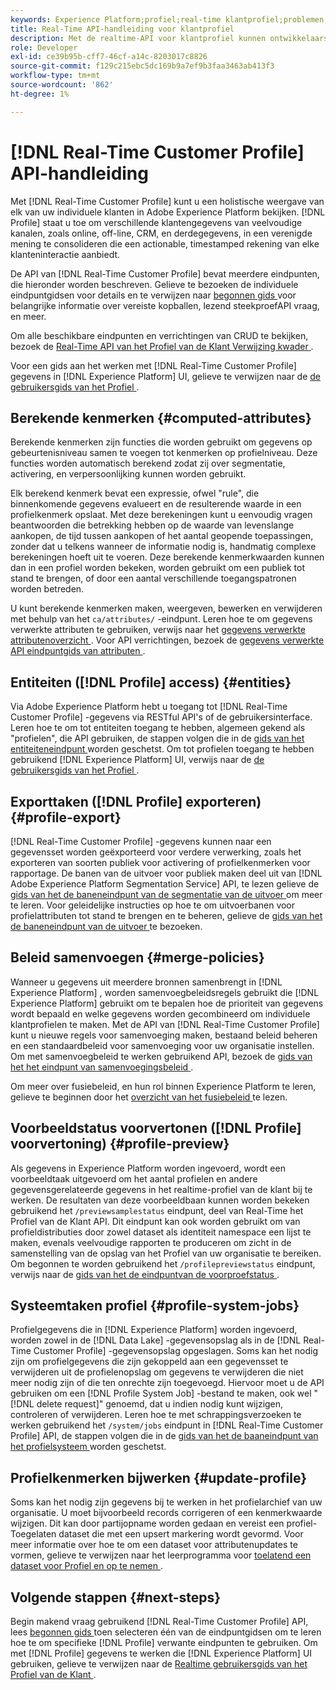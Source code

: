 ```yaml
---
keywords: Experience Platform;profiel;real-time klantprofiel;problemen;API;verenigd profiel;verenigd profiel;verenigd;Profiel;rtcp;inschakelen profiel;Profiel inschakelen
title: Real-Time API-handleiding voor klantprofiel
description: Met de realtime-API voor klantprofiel kunnen ontwikkelaars profielgegevens verkennen en ermee werken, waaronder weergaveprofielen, beleid voor samenvoegen maken en bijwerken, profielgegevens exporteren of samplen en profielgegevens verwijderen die niet langer vereist zijn of die door een fout zijn toegevoegd. Volg deze gids voor het uitvoeren van de belangrijkste bewerkingen met de API.
role: Developer
exl-id: ce39b95b-cff7-46cf-a14c-8203017c8826
source-git-commit: f129c215ebc5dc169b9a7ef9b3faa3463ab413f3
workflow-type: tm+mt
source-wordcount: '862'
ht-degree: 1%

---
```


# [!DNL Real-Time Customer Profile] API-handleiding

Met [!DNL Real-Time Customer Profile] kunt u een holistische weergave van elk van uw individuele klanten in Adobe Experience Platform bekijken. [!DNL Profile] staat u toe om verschillende klantengegevens van veelvoudige kanalen, zoals online, off-line, CRM, en derdegegevens, in een verenigde mening te consolideren die een actionable, timestamped rekening van elke klanteninteractie aanbiedt.

De API van [!DNL Real-Time Customer Profile] bevat meerdere eindpunten, die hieronder worden beschreven. Gelieve te bezoeken de individuele eindpuntgidsen voor details en te verwijzen naar [ begonnen gids ](getting-started.md) voor belangrijke informatie over vereiste kopballen, lezend steekproefAPI vraag, en meer.

Om alle beschikbare eindpunten en verrichtingen van CRUD te bekijken, bezoek de [ Real-Time API van het Profiel van de Klant Verwijzing kwader ](https://www.adobe.com/go/profile-apis-en).

Voor een gids aan het werken met [!DNL Real-Time Customer Profile] gegevens in [!DNL Experience Platform] UI, gelieve te verwijzen naar de [ de gebruikersgids van het Profiel ](../ui/user-guide.md).

## Berekende kenmerken {#computed-attributes}

Berekende kenmerken zijn functies die worden gebruikt om gegevens op gebeurtenisniveau samen te voegen tot kenmerken op profielniveau. Deze functies worden automatisch berekend zodat zij over segmentatie, activering, en verpersoonlijking kunnen worden gebruikt.

Elk berekend kenmerk bevat een expressie, ofwel &quot;rule&quot;, die binnenkomende gegevens evalueert en de resulterende waarde in een profielkenmerk opslaat. Met deze berekeningen kunt u eenvoudig vragen beantwoorden die betrekking hebben op de waarde van levenslange aankopen, de tijd tussen aankopen of het aantal geopende toepassingen, zonder dat u telkens wanneer de informatie nodig is, handmatig complexe berekeningen hoeft uit te voeren. Deze berekende kenmerkwaarden kunnen dan in een profiel worden bekeken, worden gebruikt om een publiek tot stand te brengen, of door een aantal verschillende toegangspatronen worden betreden.

U kunt berekende kenmerken maken, weergeven, bewerken en verwijderen met behulp van het `ca/attributes/` -eindpunt. Leren hoe te om gegevens verwerkte attributen te gebruiken, verwijs naar het [ gegevens verwerkte attributenoverzicht ](../computed-attributes/overview.md). Voor API verrichtingen, bezoek de [ gegevens verwerkte API eindpuntgids van attributen ](../computed-attributes/api.md).

## Entiteiten ([!DNL Profile] access) {#entities}

Via Adobe Experience Platform hebt u toegang tot [!DNL Real-Time Customer Profile] -gegevens via RESTful API&#39;s of de gebruikersinterface. Leren hoe te om tot entiteiten toegang te hebben, algemeen gekend als &quot;profielen&quot;, die API gebruiken, de stappen volgen die in de [ gids van het entiteiteneindpunt ](entities.md) worden geschetst. Om tot profielen toegang te hebben gebruikend [!DNL Experience Platform] UI, verwijs naar de [ de gebruikersgids van het Profiel ](../ui/user-guide.md).

## Exporttaken ([!DNL Profile] exporteren) {#profile-export}

[!DNL Real-Time Customer Profile] -gegevens kunnen naar een gegevensset worden geëxporteerd voor verdere verwerking, zoals het exporteren van soorten publiek voor activering of profielkenmerken voor rapportage. De banen van de uitvoer voor publiek maken deel uit van [!DNL Adobe Experience Platform Segmentation Service] API, te lezen gelieve de [ gids van het de baneneindpunt van de segmentatie van de uitvoer ](../../profile/api/export-jobs.md) om meer te leren. Voor geleidelijke instructies op hoe te om uitvoerbanen voor profielattributen tot stand te brengen en te beheren, gelieve de [ gids van het de baneneindpunt van de uitvoer ](export-jobs.md) te bezoeken.

## Beleid samenvoegen {#merge-policies}

Wanneer u gegevens uit meerdere bronnen samenbrengt in [!DNL Experience Platform] , worden samenvoegbeleidsregels gebruikt die [!DNL Experience Platform] gebruikt om te bepalen hoe de prioriteit van gegevens wordt bepaald en welke gegevens worden gecombineerd om individuele klantprofielen te maken. Met de API van [!DNL Real-Time Customer Profile] kunt u nieuwe regels voor samenvoeging maken, bestaand beleid beheren en een standaardbeleid voor samenvoeging voor uw organisatie instellen. Om met samenvoegbeleid te werken gebruikend API, bezoek de [ gids van het het eindpunt van samenvoegingsbeleid ](merge-policies.md).

Om meer over fusiebeleid, en hun rol binnen Experience Platform te leren, gelieve te beginnen door het [ overzicht van het fusiebeleid ](../merge-policies/overview.md) te lezen.

## Voorbeeldstatus voorvertonen ([!DNL Profile] voorvertoning) {#profile-preview}

Als gegevens in Experience Platform worden ingevoerd, wordt een voorbeeldtaak uitgevoerd om het aantal profielen en andere gegevensgerelateerde gegevens in het realtime-profiel van de klant bij te werken. De resultaten van deze voorbeeldbaan kunnen worden bekeken gebruikend het `/previewsamplestatus` eindpunt, deel van Real-Time het Profiel van de Klant API. Dit eindpunt kan ook worden gebruikt om van profieldistributies door zowel dataset als identiteit namespace een lijst te maken, evenals veelvoudige rapporten te produceren om zicht in de samenstelling van de opslag van het Profiel van uw organisatie te bereiken.  Om begonnen te worden gebruikend het `/profilepreviewstatus` eindpunt, verwijs naar de [ gids van het de eindpuntvan de voorproefstatus ](preview-sample-status.md).

## Systeemtaken profiel {#profile-system-jobs}

Profielgegevens die in [!DNL Experience Platform] worden ingevoerd, worden zowel in de [!DNL Data Lake] -gegevensopslag als in de [!DNL Real-Time Customer Profile] -gegevensopslag opgeslagen. Soms kan het nodig zijn om profielgegevens die zijn gekoppeld aan een gegevensset te verwijderen uit de profielenopslag om gegevens te verwijderen die niet meer nodig zijn of die ten onrechte zijn toegevoegd. Hiervoor moet u de API gebruiken om een [!DNL Profile System Job] -bestand te maken, ook wel &quot;[!DNL delete request]&quot; genoemd, dat u indien nodig kunt wijzigen, controleren of verwijderen. Leren hoe te met schrappingsverzoeken te werken gebruikend het `/system/jobs` eindpunt in [!DNL Real-Time Customer Profile] API, de stappen volgen die in de [ gids van het de baaneindpunt van het profielsysteem ](profile-system-jobs.md) worden geschetst.

## Profielkenmerken bijwerken {#update-profile}

Soms kan het nodig zijn gegevens bij te werken in het profielarchief van uw organisatie. U moet bijvoorbeeld records corrigeren of een kenmerkwaarde wijzigen. Dit kan door partijopname worden gedaan en vereist een profiel-Toegelaten dataset die met een upsert markering wordt gevormd. Voor meer informatie over hoe te om een dataset voor attributenupdates te vormen, gelieve te verwijzen naar het leerprogramma voor [ toelatend een dataset voor Profiel en op te nemen ](../../catalog/datasets/enable-upsert.md).

## Volgende stappen {#next-steps}

Begin makend vraag gebruikend [!DNL Real-Time Customer Profile] API, lees [ begonnen gids ](getting-started.md) toen selecteren één van de eindpuntgidsen om te leren hoe te om specifieke [!DNL Profile] verwante eindpunten te gebruiken. Om met [!DNL Profile] gegevens te werken die [!DNL Experience Platform] UI gebruiken, gelieve te verwijzen naar de [ Realtime gebruikersgids van het Profiel van de Klant ](../ui/user-guide.md).

